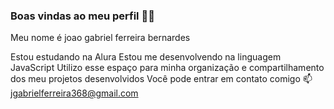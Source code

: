 ### Boas vindas ao meu perfil 💙💙
Meu nome é joao gabriel ferreira bernardes 

Estou estudando na Alura
Estou me desenvolvendo na linguagem JavaScript
Utilizo esse espaço para minha organização e compartilhamento dos meu projetos desenvolvidos
Você pode entrar em contato comigo 📫
jgabrielferreira368@gmail.com






 
